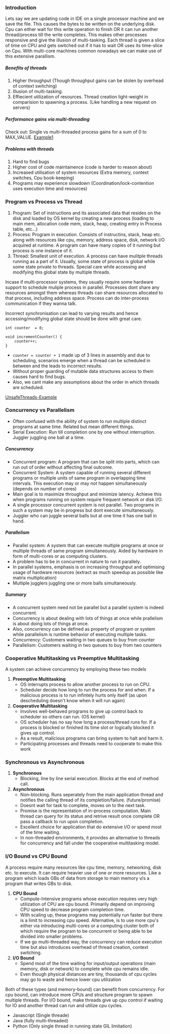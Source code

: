 ### Introduction

Lets say we are updating code in IDE on a single processor machine and we save the file. This causes the bytes to be written on the underlying disk. Cpu can either wait for this write operation to finish OR it can run another thread/process till the write completes. This makes other processes responsive and give the illusion of multi-tasking. Each thread is given a slice of time on CPU and gets switched out if it has to wait OR uses its time-slice on Cpu. With multi-core machines common nowadays we can make use of this extensive parallism.

##### Benefits of threads

1. Higher throughput (Though throughput gains can be stolen by overhead of context switching)
2. Illusion of multi-tasking.
3. Effiecient utilization of resources. Thread creation light-weight in comparision to spawning a process. (Like handling a new request on servers)

##### Performance gains via multi-threading

Check out: Single vs multi-threaded process gains for a sum of 0 to MAX_VALUE. [Example1](\programs\threadsExample1)

##### Problems with threads

1. Hard to find bugs
2. Higher cost of code maintainence (code is harder to reason about)
3. Increased utilisation of system resources (Extra memory, context switches, Cpu book-keeping)
4. Programs may experience slowdown (Coordination/lock-contention uses execution time and resources)

### Program vs Process vs Thread

1. Program: Set of instructions and its associated data that resides on the disk and loaded by OS kernel by creating a new process (loading to main mem, allocation code mem, stack, heap, creating entry in Process table, etc...)
2. Process: Program in execution. Consists of instructins, stack, heap etc. along with resources like cpu, memory, address space, disk, network I/O acquired at runtime. A program can have many copies of it running but process is one instance of it.
3. Thread: Smallest unit of execution. A process can have mulitple threads running as a part of it. Usually, some state of process is global while some state private to threads. Special care while accessing and modifying this global state by multiple threads.

Incase if multi-processor systems, they usually require some hardware support to schedule muliple process in parallel. Processes dont share any resources amongst them whereas threads can share resources allocated to that process, including address space. Process can do inter-process communication if they wanna talk.

Incorrect synchronisation can lead to varying results and hence accessing/modifying global state should be done with great care.

```
int counter  = 0;

void incrementCounter() {
    counter++;
}
```

- ```counter = counter + 1``` made up of 3 lines in assembly and due to scheduling, scenarios emerge when a thread can be scheduled in between and the leads to incorrect results.
- Without proper guarding of mutable data structures access to them causes hard to find bugs.
- Also, we cant make any assumptions about the order in which threads are scheduled.

[UnsafeThreads-Example](\programs\threadsExample2)

### Concurrency vs Parallelism

- Often confused with the ability of system to run multiple distinct programs at same time. Related but mean different things.
- Serial Execution: Run till completion one by one without interruption. Juggler juggling one ball at a time.

##### Concurrency

- Concurrent program: A program that can be split into parts, which can run out of order without affecting final outcome.
- Concurrent System: A system capable of running several different programs or multiple units of same program in overlapping time intervals. This execution may or may not happen simultaneously (depends on number of cores)
- Main goal is to maximize throughput and minimize latency. Achieve this when programs running on system require frequent network or disk I/O.
- A single processor concurrent system is not parallel. Two programs in such a system may be in progress but dont execute simultaneously.
- Juggler who can juggle several balls but at one time it has one ball in hand.

##### Parallelism

- Parallel system: A system that can execute multiple programs at once or multiple threads of same program simultaneously. Aided by hardware in form of multi-cores or as computing clusters.
- A problem has to be in concurrent in nature to run it parallely.
- In parallel systems, emphasis is on increasing throughput and optimising usage of hardware resources (extract as much speedup as possible like matrix multiplication)
- Multiple jugglers juggling one or more balls simultaneously.

##### Summary

- A concurrent system need not be parallel but a parallel system is indeed concurrent.
- Concurrency is about dealing with lots of things at once while prallelism is about doing lots of things at once.
- Also, concurrency can be defined as property of program or system while parallelism is runtime behavior of executing multiple tasks.
- Concurrency: Customers waiting in two queues to buy from counter
- Parallelism: Customers waiting in two queues to buy from two counters

### Cooperative Multitasking vs Preemptive Multitasking

A system can achieve concurrency by employing these two models
1. **Preemptive Multitasking**
    - OS interrupts process to allow another process to run on CPU.
    - Scheduler decide how long to run the process for and when. If a malicious process is to run infintely hurts only itself (as upon descheduling doesn't know when it will run again)
2. **Cooperative Multitasking**
    - Involves well-behaved programs to give up control back to scheduler so others can run. (OS kernel)
    - OS scheduler has no say how long a process/thread runs for. If a process is blocked or finished its time slot or logically blocked it gives up control.
    - As a result, malicious programs can bring system to halt and harm it.
    - Participating processes and threads need to cooperate to make this work

### Synchronous vs Asynchronous

1. **Synchronous**
    - Blocking, line by line serial execution. Blocks at the end of method call.
2. **Asynchronous**
    - Non-blocking. Runs seperately from the main application thread and notifies the calling thread of its completion/failure. (future/promise)
    - Doesnt wait for task to complete, moves on to the next task.
    - Promise is the representation of in-process computation. Main thread can query for its status and retrive result once complete OR pass a callback to run upon completion.
    - Excellent choice for application that do extensive I/O or spend most of the time waiting.
    - In non-threaded environments, it provides an alternative to threads for concurrency and fall under the cooperative multitasking model.

### I/O Bound vs CPU Bound

A process require many resources like cpu time, memory, networking, disk etc. to execute. It can require heavier use of one or more resources. Like a program which loads GBs of data from storage to main memory v/s a program that writes GBs to disk.

1. **CPU Bound**
    - Compute-Intensive programs whose execution requires very high utilization of CPU are cpu bound. Primarily depend on improving CPU speed to decrease program completion time.
    - With scaling up, these programs may potentially run faster but there is a limit to increasing cpu speed. Alternative, is to use more cpu's either via introducing multi-cores or a computing cluster both of which require the program to be concurrent or being able to be divided into smaller problems.
    - If we go multi-threaded way, the concurrency can reduce execution time but also introduces overhead of thread creation, context switching.
2. **I/O Bound**
    - Spend most of the time waiting for input/output operations (main memory, disk or network) to complete while cpu remains idle.
    - Even though physical distances are tiny, thousands of cpu cycles may go to waste and hence lower cpu utilization

Both of these types (and memory-bound) can benefit from concurrency. For cpu bound, can introduce more CPUs and structure program to spawn multiple threads. For I/O bound, make threads give up cpu control if waiting for IO and another thread can run and utilize cpu cycles.
- Javascript (Single threade)
- Java (fully multi-threaded)
- Python (Only single thread in running state GIL limitation)
